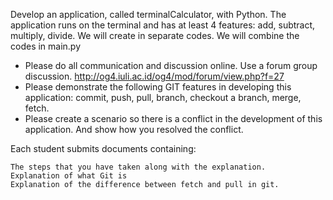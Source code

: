Develop an application, called terminalCalculator, with Python. 
The application runs on the terminal and has at least 4 features: add, subtract, multiply, divide. We will create in separate codes.
We will combine the codes in main.py

- Please do all communication and discussion online. Use a forum group discussion. http://og4.iuli.ac.id/og4/mod/forum/view.php?f=27
- Please demonstrate the following GIT features in developing this application: commit, push, pull, branch, checkout a branch, merge, fetch.
- Please create a scenario so there is a conflict in the development of this application. And show how you resolved the conflict.

Each student submits documents containing:

    The steps that you have taken along with the explanation.
    Explanation of what Git is
    Explanation of the difference between fetch and pull in git.
